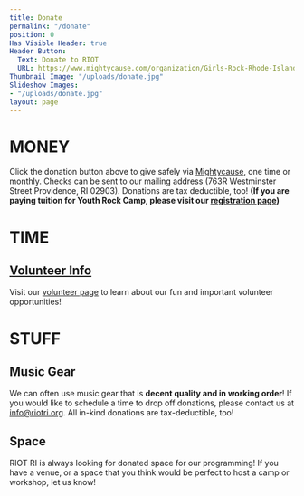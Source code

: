 ```yaml
---
title: Donate
permalink: "/donate"
position: 0
Has Visible Header: true
Header Button:
  Text: Donate to RIOT
  URL: https://www.mightycause.com/organization/Girls-Rock-Rhode-Island
Thumbnail Image: "/uploads/donate.jpg"
Slideshow Images:
- "/uploads/donate.jpg"
layout: page
---
```


# MONEY

Click the donation button above to give safely via [Mightycause](https://www.mightycause.com/donate/Riot-Rhode-Island), one time or monthly. Checks can be sent to our mailing address (763R Westminster Street Providence, RI 02903). Donations are tax deductible, too! **(If you are paying tuition for Youth Rock Camp, please visit our [registration page](/programs/youth-rock-camp/register.html))**

# TIME

## [Volunteer Info](/get-involved/volunteer.html)

Visit our [volunteer page](/get-involved/volunteer.html) to learn about our fun and important volunteer opportunities!

# STUFF

## Music Gear
We can often use music gear that is **decent quality and in working order**! If you would like to schedule a time to drop off donations, please contact us at info@riotri.org. All in-kind donations are tax-deductible, too!

## Space
RIOT RI is always looking for donated space for our programming! If you have a venue, or a space that you think would be perfect to host a camp or workshop, let us know!